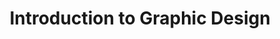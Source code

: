---
title: Introduction to Graphic Design
number: GD 100
academic-home: Arts & Arch
pre-req:
course-type: [Supporting, General Education]
description: Introduction to Graphic Design (3) A beginning level graphic design course. Instruction touches on the practice, theories, history and processes of the graphic design industry.
bulletin-link: https://bulletins.psu.edu/search/?search=%22gd+100%22
pathway-list: [Generalist, Video Production, Digital Design, Interactive Media Developer]
---